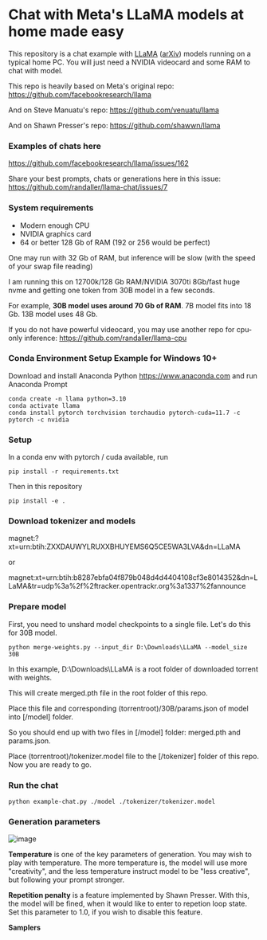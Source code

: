 
# Chat with Meta's LLaMA models at home made easy

This repository is a chat example with [LLaMA](https://ai.facebook.com/blog/large-language-model-llama-meta-ai/) ([arXiv](https://arxiv.org/abs/2302.13971v1)) models running on a typical home PC. You will just need a NVIDIA videocard and some RAM to chat with model.

This repo is heavily based on Meta's original repo: https://github.com/facebookresearch/llama

And on Steve Manuatu's repo: https://github.com/venuatu/llama

And on Shawn Presser's repo: https://github.com/shawwn/llama

### Examples of chats here

https://github.com/facebookresearch/llama/issues/162

Share your best prompts, chats or generations here in this issue: https://github.com/randaller/llama-chat/issues/7

### System requirements
- Modern enough CPU
- NVIDIA graphics card
- 64 or better 128 Gb of RAM (192 or 256 would be perfect)

One may run with 32 Gb of RAM, but inference will be slow (with the speed of your swap file reading)

I am running this on 12700k/128 Gb RAM/NVIDIA 3070ti 8Gb/fast huge nvme and getting one token from 30B model in a few seconds.

For example, **30B model uses around 70 Gb of RAM**. 7B model fits into 18 Gb. 13B model uses 48 Gb.

If you do not have powerful videocard, you may use another repo for cpu-only inference: https://github.com/randaller/llama-cpu

### Conda Environment Setup Example for Windows 10+
Download and install Anaconda Python https://www.anaconda.com and run Anaconda Prompt
```
conda create -n llama python=3.10
conda activate llama
conda install pytorch torchvision torchaudio pytorch-cuda=11.7 -c pytorch -c nvidia
```

### Setup
In a conda env with pytorch / cuda available, run
```
pip install -r requirements.txt
```
Then in this repository
```
pip install -e .
```

### Download tokenizer and models
magnet:?xt=urn:btih:ZXXDAUWYLRUXXBHUYEMS6Q5CE5WA3LVA&dn=LLaMA

or

magnet:xt=urn:btih:b8287ebfa04f879b048d4d4404108cf3e8014352&dn=LLaMA&tr=udp%3a%2f%2ftracker.opentrackr.org%3a1337%2fannounce

### Prepare model

First, you need to unshard model checkpoints to a single file. Let's do this for 30B model.

```
python merge-weights.py --input_dir D:\Downloads\LLaMA --model_size 30B
```

In this example, D:\Downloads\LLaMA is a root folder of downloaded torrent with weights.

This will create merged.pth file in the root folder of this repo.

Place this file and corresponding (torrentroot)/30B/params.json of model into [/model] folder.

So you should end up with two files in [/model] folder: merged.pth and params.json.

Place (torrentroot)/tokenizer.model file to the [/tokenizer] folder of this repo. Now you are ready to go.

### Run the chat

```
python example-chat.py ./model ./tokenizer/tokenizer.model
```

### Generation parameters

![image](https://user-images.githubusercontent.com/22396871/224481306-0079dc71-a659-46f2-96a3-38d8a0b8bafc.png)

**Temperature** is one of the key parameters of generation. You may wish to play with temperature. The more temperature is, the model will use more "creativity", and the less temperature instruct model to be "less creative", but following your prompt stronger.

**Repetition penalty** is a feature implemented by Shawn Presser. With this, the model will be fined, when it would like to enter to repetion loop state. Set this parameter to 1.0, if you wish to disable this feature.

**Samplers**